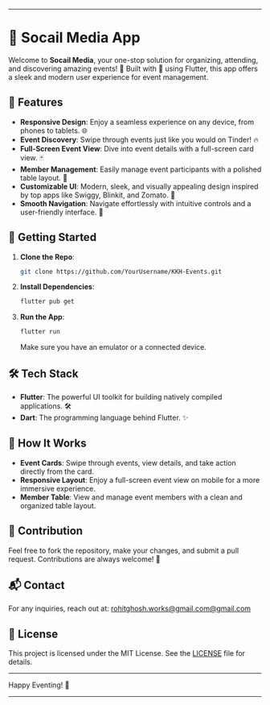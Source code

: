 
---

# 🎉 Socail Media App

Welcome to **Socail Media**, your one-stop solution for organizing, attending, and discovering amazing events! 🎊 Built with 💙 using Flutter, this app offers a sleek and modern user experience for event management.

## 📱 Features

- **Responsive Design**: Enjoy a seamless experience on any device, from phones to tablets. 🌐
- **Event Discovery**: Swipe through events just like you would on Tinder! 🔥
- **Full-Screen Event View**: Dive into event details with a full-screen card view. 🃏
- **Member Management**: Easily manage event participants with a polished table layout. 📝
- **Customizable UI**: Modern, sleek, and visually appealing design inspired by top apps like Swiggy, Blinkit, and Zomato. 🎨
- **Smooth Navigation**: Navigate effortlessly with intuitive controls and a user-friendly interface. 🚀

## 🚀 Getting Started

1. **Clone the Repo**: 
   ```bash
   git clone https://github.com/YourUsername/KKH-Events.git
   ```
2. **Install Dependencies**: 
   ```bash
   flutter pub get
   ```
3. **Run the App**: 
   ```bash
   flutter run
   ```
   Make sure you have an emulator or a connected device.

## 🛠️ Tech Stack

- **Flutter**: The powerful UI toolkit for building natively compiled applications. 🛠️
- **Dart**: The programming language behind Flutter. ✨

## 🎯 How It Works

- **Event Cards**: Swipe through events, view details, and take action directly from the card.
- **Responsive Layout**: Enjoy a full-screen event view on mobile for a more immersive experience.
- **Member Table**: View and manage event members with a clean and organized table layout.

## 🤝 Contribution

Feel free to fork the repository, make your changes, and submit a pull request. Contributions are always welcome! 🙌

## 📬 Contact

For any inquiries, reach out at: [rohitghosh.works@gmail.com@gmail.com](mailto:rohitghosh.works@gmail.com@gmail.com)

## 📝 License

This project is licensed under the MIT License. See the [LICENSE](LICENSE) file for details.

---

Happy Eventing! 🎈

---

